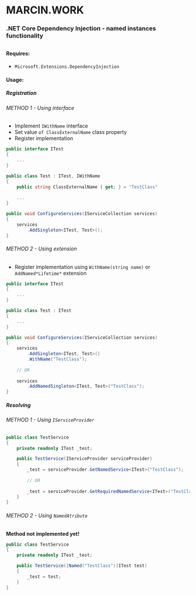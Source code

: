# MARCIN.WORK 
### .NET Core Dependency Injection - named instances functionality
##
#### Requires:
* `Microsoft.Extensions.DependencyInjection`

#### Usage:

##### Registration

###### METHOD 1 - Using interface
* Implement `IWithName` interface
* Set value `of ClassExternalName` class property
* Register implementation

```c#
public interface ITest
{
    ...
}
```
```c#
public class Test : ITest, IWithName
{
    public string ClassExternalName { get; } = "TestClass"
    
    ...
}
```
```c#
public void ConfigureServices(IServiceCollection services)
{
    services
        .AddSingleton<ITest, Test>();
}
```

###### METHOD 2 - Using extension
* Register implementation using `WithName(string name)` or `AddNamed*Lifetime*` extension

```c#
public interface ITest
{
    ...
}
```
```c#
public class Test : ITest
{
    ...
}
```
```c#
public void ConfigureServices(IServiceCollection services)
{
    services
        .AddSingleton<ITest, Test>()
        .WithName("TestClass");
        
    // OR
    
    services
        .AddNamedSingleton<ITest, Test>("TestClass");
}
```

##### Resolving

###### METHOD 1 - Using `IServiceProvider`
```c#
public class TestService
{
    private readonly ITest _test;

    public TestService(IServiceProvider serviceProvider)
    {
        _test = serviceProvider.GetNamedService<ITest>("TestClass");
        
        // OR
        
        _test = serviceProvider.GetRequiredNamedService<ITest>("TestClass");
    }
}
```

###### METHOD 2 - Using `NamedAtribute`
**Method not implemented yet!**
```c#
public class TestService
{
    private readonly ITest _test;

    public TestService([Named("TestClass")]ITest test)
    {
        _test = test;
    }
}
```